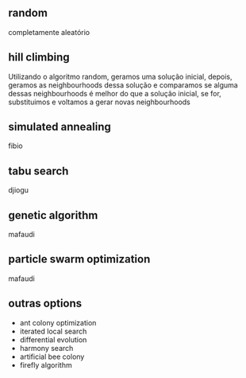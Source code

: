 ## random
completamente aleatório

## hill climbing
Utilizando o algoritmo random, geramos uma solução inicial, depois, geramos as neighbourhoods dessa solução e comparamos se alguma dessas neighbourhoods é melhor do que a solução inicial, se for, substituimos e voltamos a gerar novas neighbourhoods

## simulated annealing
fibio

## tabu search
djiogu

## genetic algorithm
mafaudi

## particle swarm optimization
mafaudi

## outras options
- ant colony optimization
- iterated local search
- differential evolution
- harmony search
- artificial bee colony
- firefly algorithm

